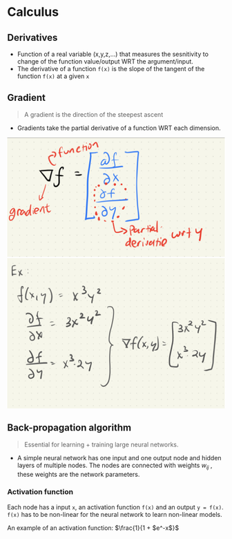 # Calculus

## Derivatives

- Function of a real variable (x,y,z,...) that measures the sesnitivity to change of the function value/output WRT the argument/input.
- The derivative of a function `f(x)` is the slope of the tangent of the function `f(x)` at a given `x`


## Gradient

> A gradient is the direction of the steepest ascent

- Gradients take the partial derivative of a function WRT each dimension. 

![Gradient vector!](gradient.jpeg "Gradient vector")
![Example!](example_gradient.jpeg "example")

## Back-propagation algorithm

> Essential for learning + training large neural networks. 

- A simple neural network has one input and one output node and hidden layers of multiple nodes. The nodes are connected with weights <em> w<sub>ij</sub> </em>, these weights are the network parameters. 

### Activation function

Each node has a input `x`, an activation function `f(x)` and an output `y = f(x)`. `f(x)` has to be non-linear for the neural network to learn non-linear models. 

An example of an activation function: $\frac{1}{1 + $e^-x$}$